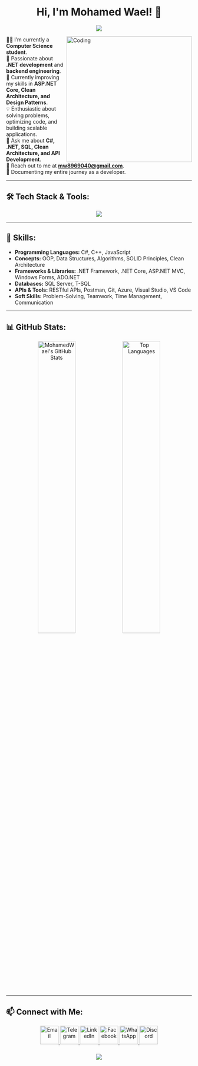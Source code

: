 <h1 align="center">Hi, I'm Mohamed Wael! 👋</h1>

<p align="center">
  <a href="https://github.com/DenverCoder1/readme-typing-svg">
    <img src="https://readme-typing-svg.herokuapp.com/?lines=Software+Engineer;.NET+Developer;Aspiring+Backend+Engineer;Always+Learning+New+Things&font=Fira+Code&center=true&width=600&height=50&color=2F81F7&vCenter=true&size=22">
  </a>
</p>

<img src="https://github.com/lambiengcode/lambiengcode/blob/main/gif/dash.gif?raw=true" width="340px" align="right" alt="Coding">

👨‍🎓 I’m currently a **Computer Science student**.  
🚀 Passionate about **.NET development** and **backend engineering**.  
🌱 Currently improving my skills in **ASP.NET Core, Clean Architecture, and Design Patterns**.  
💡 Enthusiastic about solving problems, optimizing code, and building scalable applications.  
💬 Ask me about **C#, .NET, SQL, Clean Architecture, and API Development**.  
📧 Reach out to me at **mw8969040@gmail.com**.  
📄 Documenting my entire journey as a developer.  

---

## 🛠️ Tech Stack & Tools:

<div align="center"> 
  <a href="#"> 
    <img src="https://skillicons.dev/icons?i=csharp,cpp,dotnet,git,js,css,html,postman,vscode,azure,sql&theme=dark" /> 
  </a> 
</div>

---

## 🚀 Skills:

- **Programming Languages:** C#, C++, JavaScript  
- **Concepts:** OOP, Data Structures, Algorithms, SOLID Principles, Clean Architecture  
- **Frameworks & Libraries:** .NET Framework, .NET Core, ASP.NET MVC, Windows Forms, ADO.NET  
- **Databases:** SQL Server, T-SQL  
- **APIs & Tools:** RESTful APIs, Postman, Git, Azure, Visual Studio, VS Code  
- **Soft Skills:** Problem-Solving, Teamwork, Time Management, Communication  

---

## 📊 GitHub Stats:

<div align="center">
  <img src="https://github-readme-stats.vercel.app/api?username=MohamedWael&show_icons=true&theme=radical" alt="MohamedWael's GitHub Stats" width="45%">
  <img src="https://github-readme-stats.vercel.app/api/top-langs/?username=MohamedWael&layout=compact&theme=radical" alt="Top Languages" width="45%">
</div>

---

## 📫 Connect with Me:

<p align="center">
  <a href="mailto:mw8969040@gmail.com">
    <img src="https://img.icons8.com/fluent/48/000000/gmail.png" width="50" height="50" alt="Email">
  </a>
  <a href="https://t.me/MohamedWael">
    <img src="https://img.icons8.com/color/48/000000/telegram-app--v1.png" width="50" height="50" alt="Telegram">
  </a>
  <a href="https://www.linkedin.com/in/mohamed-wael">
    <img src="https://img.icons8.com/fluent/48/000000/linkedin.png" width="50" height="50" alt="LinkedIn">
  </a>
  <a href="https://www.facebook.com/mohamed.wael">
    <img src="https://img.icons8.com/fluency/48/000000/facebook.png" width="50" height="50" alt="Facebook">
  </a>
  <a href="https://wa.me/your-whatsapp-number">
    <img src="https://img.icons8.com/color/48/000000/whatsapp--v1.png" width="50" height="50" alt="WhatsApp">
  </a>
  <a href="https://discord.com/users/your-discord-id">
    <img src="https://img.icons8.com/doodle/48/fa314a/discord-logo.png" width="50" height="50" alt="Discord">
  </a>
</p>

<h3 align="center">
    <img src="https://readme-typing-svg.herokuapp.com/?font=Righteous&size=25&center=true&vCenter=true&width=500&height=70&duration=4000&lines=Thanks+for+visiting!+❤️;I'm+a+Lifelong+Learner">
</h3>
